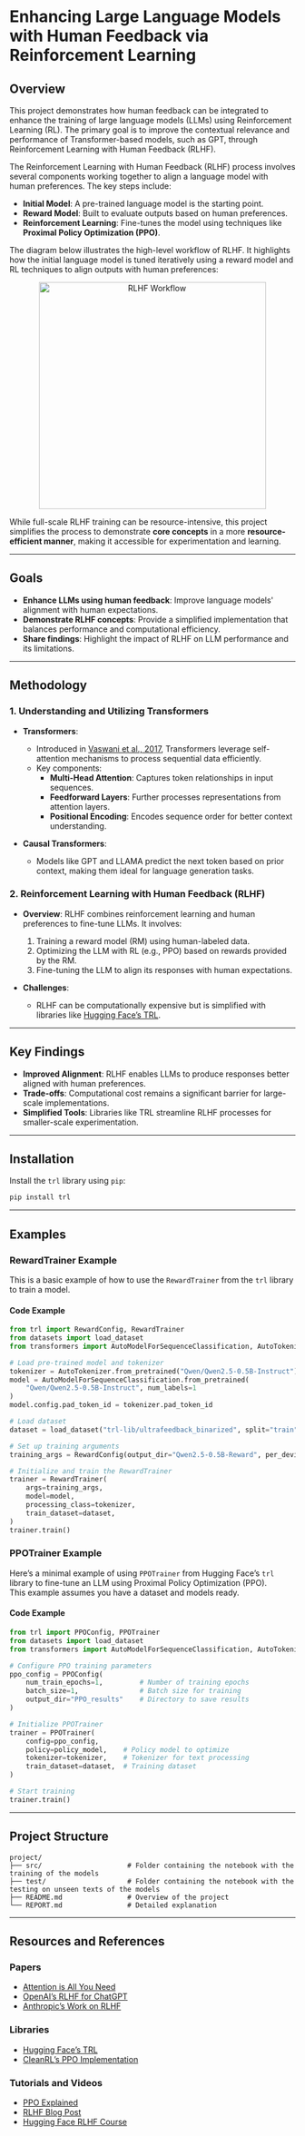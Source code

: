 # Enhancing Large Language Models with Human Feedback via Reinforcement Learning

## Overview
This project demonstrates how human feedback can be integrated to enhance the training of large language models (LLMs) using Reinforcement Learning (RL). The primary goal is to improve the contextual relevance and performance of Transformer-based models, such as GPT, through Reinforcement Learning with Human Feedback (RLHF).

The Reinforcement Learning with Human Feedback (RLHF) process involves several components working together to align a language model with human preferences. The key steps include:

- **Initial Model**: A pre-trained language model is the starting point.
- **Reward Model**: Built to evaluate outputs based on human preferences.
- **Reinforcement Learning**: Fine-tunes the model using techniques like **Proximal Policy Optimization (PPO)**.

The diagram below illustrates the high-level workflow of RLHF. It highlights how the initial language model is tuned iteratively using a reward model and RL techniques to align outputs with human preferences:

<div align="center">
  <img src="https://github.com/user-attachments/assets/02219518-24c9-4246-859d-9b85404da0f7" alt="RLHF Workflow" width="400">
</div>

While full-scale RLHF training can be resource-intensive, this project simplifies the process to demonstrate **core concepts** in a more **resource-efficient manner**, making it accessible for experimentation and learning.


---

## Goals
- **Enhance LLMs using human feedback**: Improve language models' alignment with human expectations.
- **Demonstrate RLHF concepts**: Provide a simplified implementation that balances performance and computational efficiency.
- **Share findings**: Highlight the impact of RLHF on LLM performance and its limitations.

---

## Methodology

### 1. Understanding and Utilizing Transformers
- **Transformers**:
  - Introduced in [Vaswani et al., 2017](https://arxiv.org/abs/1706.03762), Transformers leverage self-attention mechanisms to process sequential data efficiently.
  - Key components:
    - **Multi-Head Attention**: Captures token relationships in input sequences.
    - **Feedforward Layers**: Further processes representations from attention layers.
    - **Positional Encoding**: Encodes sequence order for better context understanding.

- **Causal Transformers**:
  - Models like GPT and LLAMA predict the next token based on prior context, making them ideal for language generation tasks.

### 2. Reinforcement Learning with Human Feedback (RLHF)
- **Overview**:
  RLHF combines reinforcement learning and human preferences to fine-tune LLMs. It involves:
  1. Training a reward model (RM) using human-labeled data.
  2. Optimizing the LLM with RL (e.g., PPO) based on rewards provided by the RM.
  3. Fine-tuning the LLM to align its responses with human expectations.

- **Challenges**:
  - RLHF can be computationally expensive but is simplified with libraries like [Hugging Face’s TRL](https://github.com/huggingface/trl).

---

## Key Findings
- **Improved Alignment**: RLHF enables LLMs to produce responses better aligned with human preferences.
- **Trade-offs**: Computational cost remains a significant barrier for large-scale implementations.
- **Simplified Tools**: Libraries like TRL streamline RLHF processes for smaller-scale experimentation.

---

## Installation

Install the `trl` library using `pip`:

```bash
pip install trl
```

---
## Examples

### RewardTrainer Example

This is a basic example of how to use the `RewardTrainer` from the `trl` library to train a model.

#### Code Example

```python
from trl import RewardConfig, RewardTrainer
from datasets import load_dataset
from transformers import AutoModelForSequenceClassification, AutoTokenizer

# Load pre-trained model and tokenizer
tokenizer = AutoTokenizer.from_pretrained("Qwen/Qwen2.5-0.5B-Instruct")
model = AutoModelForSequenceClassification.from_pretrained(
    "Qwen/Qwen2.5-0.5B-Instruct", num_labels=1
)
model.config.pad_token_id = tokenizer.pad_token_id

# Load dataset
dataset = load_dataset("trl-lib/ultrafeedback_binarized", split="train")

# Set up training arguments
training_args = RewardConfig(output_dir="Qwen2.5-0.5B-Reward", per_device_train_batch_size=2)

# Initialize and train the RewardTrainer
trainer = RewardTrainer(
    args=training_args,
    model=model,
    processing_class=tokenizer,
    train_dataset=dataset,
)
trainer.train()
```

### PPOTrainer Example

Here’s a minimal example of using `PPOTrainer` from Hugging Face’s `trl` library to fine-tune an LLM using Proximal Policy Optimization (PPO).  
This example assumes you have a dataset and models ready.

#### Code Example

```python
from trl import PPOConfig, PPOTrainer
from datasets import load_dataset
from transformers import AutoModelForSequenceClassification, AutoTokenizer

# Configure PPO training parameters
ppo_config = PPOConfig(
    num_train_epochs=1,         # Number of training epochs
    batch_size=1,               # Batch size for training
    output_dir="PPO_results"    # Directory to save results
)

# Initialize PPOTrainer
trainer = PPOTrainer(
    config=ppo_config,
    policy=policy_model,    # Policy model to optimize
    tokenizer=tokenizer,    # Tokenizer for text processing
    train_dataset=dataset,  # Training dataset
)

# Start training
trainer.train()
```

---

## Project Structure

```
project/
├── src/                     # Folder containing the notebook with the training of the models
├── test/                    # Folder containing the notebook with the testing on unseen texts of the models
├── README.md                # Overview of the project
└── REPORT.md                # Detailed explanation
```

---

## Resources and References

### Papers
- [Attention is All You Need](https://arxiv.org/abs/1706.03762)
- [OpenAI’s RLHF for ChatGPT](https://arxiv.org/abs/2203.02155)
- [Anthropic’s Work on RLHF](https://arxiv.org/abs/2204.05862)

### Libraries
- [Hugging Face’s TRL](https://github.com/huggingface/trl)
- [CleanRL’s PPO Implementation](https://github.com/vwxyzjn/cleanrl/tree/master)

### Tutorials and Videos
- [PPO Explained](https://www.youtube.com/watch?v=5P7I-xPq8u8)
- [RLHF Blog Post](https://huggingface.co/blog/rlhf)
- [Hugging Face RLHF Course](https://www.youtube.com/watch?v=2MBJOuVq380)

